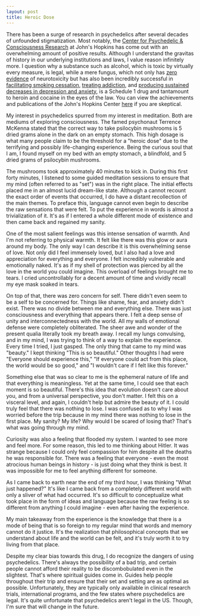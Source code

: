 ```yaml
---
layout: post
title: Heroic Dose
---
```


There has been a surge of research in psychedelics after several decades of unfounded stigmatization. Most notably, the [Center for Psychedelic & Consciousness Research](https://hopkinspsychedelic.org/) at John's Hopkins has come out with an overwhelming amount of positive results. Although I understand the gravitas of history in our underlying institutions and laws, I value reason infinitely more. I question why a substance such as alcohol, which is toxic by virtually every measure, is legal, while a mere fungus, which not only has [zero evidence](https://www.hopkinsmedicine.org/Press_releases/2006/GriffithspsilocybinQ) of neurotoxicity but has also been incredibly successful in [facilitating smoking cessation](https://files.csp.org/Psilocybin/Johnson2017Smoking.pdf), [treating addiction](http://www.centerforintegrativepsychology.org/Bogenschutz_16%20Psychedelics%20as%20aids%20for%20addiction%20therapy_Review.pdf), and [producing sustained decreases in depression and anxiety](https://journals.sagepub.com/doi/pdf/10.1177/0269881116675513), is a Schedule 1 drug and tantamount to heroin and cocaine in the eyes of the law. You can view the achievements and publications of the John's Hopkins Center [here](https://hopkinspsychedelic.org/achievements) if you are skeptical.

My interest in psychedelics spurred from my interest in meditation. Both are mediums of exploring consciousness. The famed psychonaut Terrence McKenna stated that the correct way to take psilocybin mushrooms is 5 dried grams alone in the dark on an empty stomach. This high dosage is what many people claim to be the threshold for a "heroic dose" due to the terrifying and possibly life-changing experience. Being the curious soul that I am, I found myself on my bed with an empty stomach, a blindfold, and 5 dried grams of psilocybin mushrooms.

The mushrooms took approximately 40 minutes to kick in. During this first forty minutes, I listened to some guided meditation sessions to ensure that my mind (often referred to as "set") was in the right place. The initial effects placed me in an almost lucid dream-like state. Although a cannot recount the exact order of events that occurred, I do have a distant recollection of the main themes. To preface this, language cannot even begin to describe the raw sensations that were felt. To put the experience in words is almost a trivialization of it. It's as if I entered a whole different mode of existence and then came back and regained my sanity.

One of the most salient feelings was this intense sensation of warmth. And I'm not referring to physical warmth. It felt like there was this glow or aura around my body. The only way I can describe it is this overwhelming sense of love. Not only did I feel immensely loved, but I also had a love and appreciation for everything and everyone. I felt incredibly vulnerable and emotionally naked. It's as if my shell of protection was pierced by all the love in the world you could imagine. This overload of feelings brought me to tears. I cried uncontrollably for a decent amount of time and vividly recall my eye mask soaked in tears.

On top of that, there was zero concern for self. There didn't even seem to be a self to be concerned for. Things like shame, fear, and anxiety didn't exist. There was no divide between me and everything else. There was just consciousness and everything that appears there. I felt a deep sense of unity and interconnectedness with the world. All my walls of emotional defense were completely obliterated. The sheer awe and wonder of the present qualia literally took my breath away. I recall my lungs convulsing, and in my mind, I was trying to think of a way to explain the experience. Every time I tried, I just gasped. The only thing that came to my mind was "beauty." I kept thinking "This is so beautiful." Other thoughts I had were "Everyone should experience this," "If everyone could act from this place, the world would be so good," and "I wouldn't care if I felt like this forever."

Something else that was so clear to me is the ephemeral nature of life and that everything is meaningless. Yet at the same time, I could see that each moment is so beautiful. There's this idea that evolution doesn't care about you, and from a universal perspective, you don't matter. I felt this on a visceral level, and again, I couldn't help but admire the beauty of it. I could truly feel that there was nothing to lose. I was confused as to why I was worried before the trip because in my mind there was nothing to lose in the first place. My sanity? My life? Why would I be scared of losing that? That's what was going through my mind.

Curiosity was also a feeling that flooded my system. I wanted to see more and feel more. For some reason, this led to me thinking about Hitler. It was strange because I could only feel compassion for him despite all the deaths he was responsible for. There was a feeling that everyone - even the most atrocious human beings in history - is just doing what they think is best. It was impossible for me to feel anything different for someone.

As I came back to earth near the end of my third hour, I was thinking "What just happened?" It's like I came back from a completely different world with only a sliver of what had occurred. It's so difficult to conceptualize what took place in the form of ideas and language because the raw feeling is so different from anything I could imagine - even after having the experience.

My main takeaway from the experience is the knowledge that there is a mode of being that is so foreign to my regular mind that words and memory cannot do it justice. It's the realization that philosophical concepts that we understand about life and the world can be felt, and it's truly worth it to try living from that place.

Despite my clear bias towards this drug, I do recognize the dangers of using psychedelics. There's always the possibility of a bad trip, and certain people cannot afford their reality to be discombobulated even in the slightest. That's where spiritual guides come in. Guides help people throughout their trip and ensure that their set and setting are as optimal as possible. Unfortunately, they are typically only available in clinical research trials, international programs, and the few states where psychedelics are legal. It's quite unfortunate that psychedelics aren't legal in the US. Though, I'm sure that will change in the future.
